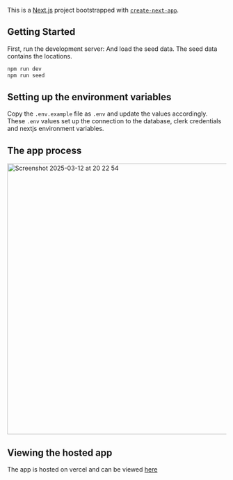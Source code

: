 This is a [Next.js](https://nextjs.org) project bootstrapped with [`create-next-app`](https://nextjs.org/docs/app/api-reference/cli/create-next-app).

## Getting Started

First, run the development server: And load the seed data. The seed data contains the locations.

```bash
npm run dev
npm run seed
```

## Setting up the environment variables

Copy the `.env.example` file as `.env` and update the values accordingly.
These `.env` values set up the connection to the database, clerk credentials and nextjs environment variables.

## The app process
<img width="622" alt="Screenshot 2025-03-12 at 20 22 54" src="https://github.com/user-attachments/assets/115b4ffa-e05e-4f29-956b-5a63dd9df7d6" />

## Viewing the hosted app

The app is hosted on vercel and can be viewed [here](https://xp-flame.vercel.app/xp)
